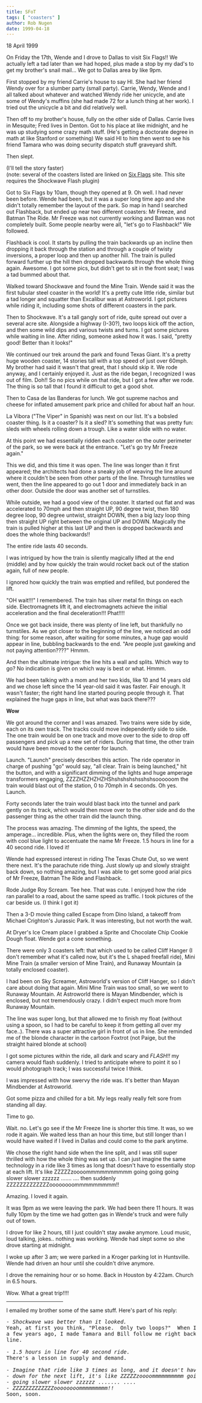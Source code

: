 ```yaml
---
title: SFoT
tags: [ "coasters" ]
author: Rob Nugen
date: 1999-04-18
---
```


<p class=date>18 April 1999</p>

<p>On Friday the 17th, Wende and I drove to Dallas to visit Six Flags!!  We actually left a tad later than we had hoped, plus made a stop by my dad's to get my brother's snail mail... We got to Dallas area by like 9pm.

<p>First stopped by my friend Carrie's house to say HI.  She had her friend Wendy over for a slumber party (small party). Carrie, Wendy, Wende and I all talked about whatever and watched Wendy ride her unicycle, and ate some of Wendy's muffins (she had made 72 for a lunch thing at her work).  I tried out the unicycle a bit and did relatively well.

<p>Then off to my brother's house, fully on the other side of Dallas.  Carrie lives in Mesquite; Fred lives in Denton.  Got to his place at like midnight, and he was up studying some crazy math stuff.  (He's getting a doctorate degree in math at like Stanford or something) We said HI to him then went to see his friend Tamara who was doing security dispatch stuff graveyard shift.

<p>Then slept.

<p>(I'll tell the story faster)
<br>(note: several of the coasters listed are linked on <a href="http://www.sixflags.com/texas/rides/">Six Flags</a> site.  This site requires the Shockwave Flash plugin)

<p>Got to Six Flags by 10am, though they opened at 9.  Oh well.  I had never been before.  Wende had been, but it was a super long time ago and she didn't totally remember the layout of the park. So map in hand I searched out Flashback, but ended up near two different coasters: Mr Freeze, and Batman The Ride.  Mr Freeze was not currently working and Batman was not completely built. Some people nearby were all, "let's go to Flashback!"  We followed.

<p>Flashback is cool.  It starts by pulling the train backwards up an incline then dropping it back through the station and through a couple of twisty inversions, a proper loop and then up another hill.  The train is pulled forward further up the hill then dropped backwards through the whole thing again.  Awesome.  I got some pics, but didn't get to sit in the front seat; I was a tad bummed about that.

<p>Walked toward Shockwave and found the Mine Train. Wende said it was the first tubular steel coaster in the world!  It's a pretty cute little ride, similar but a tad longer and squatter than Excalibur was at Astroworld.  I got pictures while riding it, including some shots of different coasters in the park.

<p>Then to Shockwave.  It's a tall gangly sort of ride, quite spread out over a several acre site.  Alongside a highway (I-30?), two loops kick off the action, and then some wild dips and various twists and turns.  I got some pictures while waiting in line.  After riding, someone asked how it was. I said, "pretty good!  Better than it looks!"

<p>We continued our trek around the park and found Texas Giant. It's a pretty huge wooden coaster, 14 stories tall with a top speed of just over 60mph.  My brother had said it wasn't that great, that I should skip it. We rode anyway, and I certainly enjoyed it.  Just as the ride began, I recognized I was out of film.  Doh!!  So no pics while on that ride, but I got a few after we rode.  The thing is so tall that I found it difficult to get a good shot.

<p>Then to Casa de las Banderas for lunch.  We got supreme nachos and cheese for inflated amusement park price and chilled for about half an hour.

<p>La Vibora ("The Viper" in Spanish) was next on our list. It's a bobsled coaster thing.  Is it a coaster?  Is it a sled? It's something that was pretty fun: sleds with wheels rolling down a trough. Like a water slide with no water.

<p>At this point we had essentially ridden each coaster on the outer perimeter of the park, so we were back at the entrance. "Let's go try Mr Freeze again."

<p>This we did, and this time it was open. The line was longer than it first appeared; the architects had done a sneaky job of weaving the line around where it couldn't be seen from other parts of the line.  Through turnstiles we went, then the line appeared to go out 1 door and immediately back in an other door. Outside the door was another set of turnstiles.

<p>While outside, we had a good view of the coaster. It started out flat and was accelerated to 70mph and then straight UP, 90 degree twist, then 180 degree loop, 90 degree untwist, straight DOWN, then a big lazy loop thing then straight UP right between the original UP and DOWN.  Magically the train is pulled higher at this last UP and then is dropped backwards and does the whole thing backwards!!

<p>The entire ride lasts 40 seconds.

<p>I was intrigued by how the train is silently magically lifted at the end (middle) and by how quickly the train would rocket back out of the station again, full of new people.

<p>I ignored how quickly the train was emptied and refilled, but pondered the lift.

<p>"OH wait!!!"  I remembered.  The train has silver metal fin things on each side. Electromagnets lift it, and electromagnets achieve the initial acceleration and the final deceleration!!!  Phat!!!!

<p>Once we got back inside, there was plenty of line left, but thankfully no turnstiles.  As we got closer to the beginning of the line, we noticed an odd thing: for some reason, after waiting for some minutes, a huge gap would appear in line, bubbling backwards to the end.  "Are people just gawking and not paying attention????"  Hmmm.

<p>And then the ultimate intrigue: the line hits a wall and splits.  Which way to go?  No indication is given on which way is best or what. Hmmm.

<p>We had been talking with a mom and her two kids, like 10 and 14 years old and we chose left since the 14 year-old said it was faster.  Fair enough.  It wasn't faster; the right hand line started pouring people through it.  That explained the huge gaps in line, but what was back there???

<p><b>Wow</b>

<p>We got around the corner and I was amazed.  Two trains were side by side, each on its own track.  The tracks could move independently side to side.  The one train would be on one track and move over to the side to drop off passengers and pick up a new set of riders.  During that time, the other train would have been moved to the center for launch.

<p>Launch. "Launch" precisely describes this action.  The ride operator in charge of pushing "go" would say, "all clear. Train is being launched," hit the button, and with a significant dimming of the lights and huge amperage transformers engaging, ZZZZHZZHZHZHShshshshshsshshsoooooom the train would blast out of the station, 0 to 70mph in 4 seconds.  Oh yes.  Launch.

<p>Forty seconds later the train would blast back into the tunnel and park gently on its track, which would then move over to the other side and do the passenger thing as the other train did the launch thing.

<p>The process was amazing. The dimming of the lights, the speed, the amperage... incredible. Plus, when the lights were on, they filled the room with cool blue light to accentuate the name Mr Freeze. 1.5 hours in line for a 40 second ride. I loved it!

<p>Wende had expressed interest in riding The Texas Chute Out, so we went there next.  It's the parachute ride thing.  Just slowly up and slowly straight back down, so nothing amazing, but I was able to get some good arial pics of Mr Freeze, Batman The Ride and Flashback.

<p>Rode Judge Roy Scream.  Tee hee.  That was cute.  I enjoyed how the ride ran parallel to a road, about the same speed as traffic. I took pictures of the car beside us. (I think I got it)

<p>Then a 3-D movie thing called Escape from Dino Island, a takeoff from Michael Crighton's Jurassic Park.  It was interesting, but not worth the wait. 

<p>At Dryer's Ice Cream place I grabbed a Sprite and Chocolate Chip Cookie Dough float.  Wende got a cone something.

<p>There were only 3 coasters left: that which used to be called Cliff Hanger (I don't remember what it's called now, but it's the L shaped freefall ride), Mini Mine Train (a smaller version of Mine Train), and Runaway Mountain (a totally enclosed coaster).

<p>I had been on Sky Screamer, Astroworld's version of Cliff Hanger, so I didn't care about doing that again. Mini Mine Train was too small, so we went to Runaway Mountain. At Astroworld there is Mayan Mindbender, which is enclosed, but not tremendously crazy. I didn't expect much more from Runaway Mountain.

<p>The line was super long, but that allowed me to finish my float (without using a spoon, so I had to be careful to keep it from getting all over my face..).  There was a super attractive girl in front of us in line.  She reminded me of the blonde character in the cartoon Foxtrot (not Paige, but the straight haired blonde at school)

<p>I got some pictures within the ride, all dark and scary and <em>FLASH!!</em> my camera would flash suddenly.  I tried to anticipate where to point it so I would photograph track; I was successful twice I think.

<p>I was impressed with how swervy the ride was. It's better than Mayan Mindbender at Astroworld.

<p>Got some pizza and chilled for a bit.  My legs really really felt sore from standing all day.

<p>Time to go.

<p>Wait.  no.  Let's go see if the Mr Freeze line is shorter this time.  It was, so we rode it again.  We waited less than an hour this time, but still longer than I would have waited if I lived in Dallas and could come to the park anytime.

<p>We chose the right hand side when the line split, and I was still super thrilled with how the whole thing was set up. I can just imagine the same technology in a ride like 3 times as long that doesn't have to essentially stop at each lift. 
It's like ZZZZZzoooommmmmmmmmm going going going slower slower zzzzzz ....... .... then suddenly ZZZZZZZZZZZZZoooooooommmmmmmmm!!

<p>Amazing.  I loved it again.

<p>It was 9pm as we were leaving the park.  We had been there 11 hours.  It was fully 10pm by the time we had gotten gas in Wende's truck and were fully out of town.

<p>I drove for like 2 hours, till I just couldn't stay awake anymore.  Loud music, loud talking, jokes.. nothing was working. Wende had slept some so she drove starting at midnight.

<p>I woke up after 3 am; we were parked in a Kroger parking lot in Huntsville.  Wende had driven an hour until she couldn't drive anymore.

<p>I drove the remaining hour or so home.  Back in Houston by 4:22am.  Church in 6.5 hours.

<p>Wow. What a great trip!!!!

<p><hr width="30%" align="center">

<p>I emailed my brother some of the same stuff.  Here's part of his reply:

<pre>
<em>- Shockwave was better than it looked.</em>
Yeah, at first you think, "Please.  Only two loops?"  When I rode it
a few years ago, I made Tamara and Bill follow me right back into
line.  

<em>- 1.5 hours in line for 40 second ride.</em>
There's a lesson in supply and demand.

<em>- Imagine that ride like 3 times as long, and it doesn't have to slow
- down for the next lift, it's like ZZZZZzoooommmmmmmmmm going going
- going slower slower zzzzzz ....... ....
- ZZZZZZZZZZZZZoooooooommmmmmmmm!!</em>
Soon, soon.

</pre>
